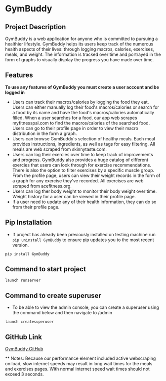 # GymBuddy
## Project Description
GymBuddy is a web application for anyone who is committed to pursuing a healthier lifestyle. GymBuddy helps its users keep track of the numerous health aspects of their lives: through logging macros, calories, exercises, meals, and weight. The information is tracked over time and portrayed in the form of graphs to visually display the progress you have made over time.

## Features
**To use any features of GymBuddy you must create a user account and be logged in**
* Users can track their macros/calories by logging the food they eat. Users can either manually log their food's macros/calories or search for a food by its name and have the food's macros/calories automatically filled. When a user searches for a food, our app web scrapes myfitnesspal.com to find the macros/calories of the searched food. Users can go to their profile page in order to view their macro distribution in the form a graph.
* Users can browse GymBuddy's selection of healthy meals. Each meal provides instructions, ingredients, as well as tags for easy filtering. All meals are web scraped from skinnytaste.com.
* Users can log their exercies over time to keep track of improvements and progress. GymBuddy also provides a huge catalog of different exercies that users can look through for exercise recommendations. There is also the option to filter exercises by a specific muscle group. From the profile page, users can view their weight records in the form of a graph for any exercise they've recorded. All exercises are web scraped from acefitness.org. 
* Users can log ther body weight to monitor their body weight over time. Weight history for a user can be viewed in their profile page. 
* If a user need to update any of their health information, they can do so from their profile page.

## Pip Installation
* If project has already been previously installed on testing machine run ``` pip uninstall GymBuddy```  to ensure pip updates you to the most recent version. 

```
pip install GymBuddy
```

## Command to start project
```
launch runserver
```

## Command to create superuser
* To be able to view the admin console, you can create a superuser using the command below and then navigate to /admin
```
launch createsuperuser
```

## GitHub Link
[GymBuddy GitHub](https://urldefense.proofpoint.com/v2/url?u=https-3A__github.com_CTKogstrom_GymBuddyApp&d=DwIGAg&c=sJ6xIWYx-zLMB3EPkvcnVg&r=iBtJv8aA_GdaWP2f1Jfg-Q&m=JlI2fcLdD2_Z40s29sj6y5LXq-K-L9ygAsW06ukBMBE&s=8JYmXZOpU4ZrNh_OzvwnblpBzkbGBMCUqdce0thrl-Y&e=)

** Notes: Because our performance element included active webscraping on load, slow internet speeds may result in long wait times for the meals and exercises pages. With normal internet speed wait times should not exceed 3 seconds.

